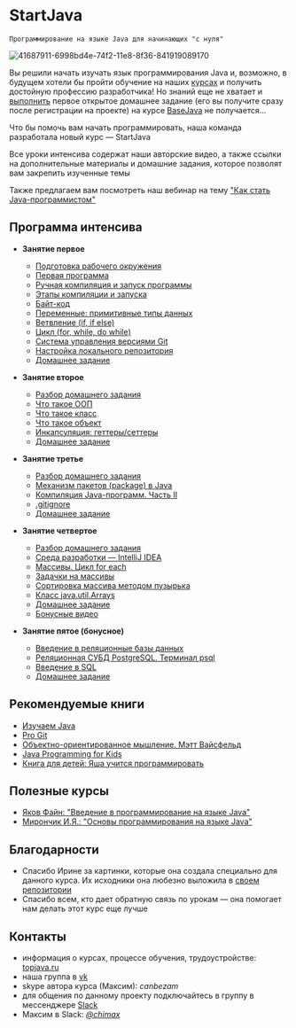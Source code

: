 # StartJava
    Программирование на языке Java для начинающих "с нуля"

![41687911-6998bd4e-74f2-11e8-8f36-841919089170](https://user-images.githubusercontent.com/29703461/44985570-739f4c00-af89-11e8-9c9f-bfd22ffeecb5.jpg)

Вы решили начать изучать язык программирования Java и, возможно, в будущем хотели бы пройти обучение на наших [курсах](https://topjava.ru/) и получить достойную профессию разработчика!
Но знаний еще не хватает и [выполнить](https://drive.google.com/file/d/1W9AtOE3yvDCOOZxmHSw4lGpFiFVYJB8_/view?usp=sharing) первое открытое домашнее задание (его вы получите сразу после регистрации на проекте) на курсе [BaseJava](https://topjava.ru/basejava) не получается...

Что бы помочь вам начать программировать, наша команда разработала новый курс — StartJava

Все уроки интенсива содержат наши авторские видео, а также ссылки на дополнительные материалы и домашние задания, которое позволят вам закрепить изученные темы

Также предлагаем вам посмотреть наш вебинар на тему ["Как стать Java-программистом"](https://vk.com/wall-18505771_829)


## Программа интенсива
- **Занятие первое**
  - [Подготовка рабочего окружения](https://github.com/ichimax/startjava/blob/master/lesson%201.md#1-Подготовка-рабочего-окружения)
  - [Первая программа](https://github.com/ichimax/startjava/blob/master/lesson%201.md#2-Первая-программа)
  - [Ручная компиляция и запуск программы](https://github.com/ichimax/startjava/blob/master/lesson%201.md#3-Ручная-компиляция-и-запуск-программы)
  - [Этапы компиляции и запуска](https://github.com/ichimax/startjava/blob/master/lesson%201.md#4-Этапы-компиляции-и-запуска)
  - [Байт-код](https://github.com/ichimax/startjava/blob/master/lesson%201.md#5-Байт-код)
  - [Переменные: примитивные типы данных](https://github.com/ichimax/startjava/blob/master/lesson%201.md#6-Переменные-примитивные-типы-данных/)
  - [Ветвление (if, if else)](https://github.com/ichimax/startjava/blob/master/lesson%201.md#7-Ветвление-if-if-else)
  - [Цикл (for, while, do while)](https://github.com/ichimax/startjava/blob/master/lesson%201.md#8-Цикл-while-for)
  - [Система управления версиями Git](https://github.com/ichimax/startjava/blob/master/lesson%201.md#9-Система-управления-версиями-git)
  - [Настройка локального репозитория](https://github.com/ichimax/startjava/blob/master/lesson%201.md#10-Настройка-локального-репозитория)
  - [Домашнее задание](https://github.com/ichimax/startjava/blob/master/lesson%201.md#11-Домашнее-задание)
  
- **Занятие второе**
  - [Разбор домашнего задания](https://github.com/ichimax/startjava/blob/master/lesson%202.md#Разбор-домашнего-задания)
  - [Что такое ООП](https://github.com/ichimax/startjava/blob/master/lesson%202.md#-1-Что-такое-ООП)
  - [Что такое класс](https://github.com/ichimax/startjava/blob/master/lesson%202.md#-2-Что-такое-класс)
  - [Что такое объект](https://github.com/ichimax/startjava/blob/master/lesson%202.md#-3-Что-такое-объект)
  - [Инкапсуляция: геттеры/сеттеры](https://github.com/ichimax/startjava/blob/master/lesson%202.md#-4-Инкапсуляция-геттерысеттеры)
  - [Домашнее задание](https://github.com/ichimax/startjava/blob/master/lesson%202.md#6-Домашнее-задание)
  
- **Занятие третье**
  - [Разбор домашнего задания](https://github.com/ichimax/startjava/blob/master/lesson%203.md#Разбор-домашнего-задания)
  - [Механизм пакетов (package) в Java](https://github.com/ichimax/startjava/blob/master/lesson%203.md#-1-Механизм-пакетов-package-в-java)
  - [Компиляция Java-программ. Часть II](https://github.com/ichimax/startjava/blob/master/lesson%203.md#-2-Компиляция-java-программ-Часть-ii)
  - [.gitignore](https://github.com/ichimax/startjava/blob/master/lesson%203.md#-3-gitignore)
  - [Домашнее задание](https://github.com/ichimax/startjava/blob/master/lesson%203.md#5-Домашнее-задание)
  
- **Занятие четвертое**
  - [Разбор домашнего задания](https://github.com/ichimax/startjava/blob/master/lesson%204.md#Разбор-домашнего-задания)
  - [Среда разработки — IntelliJ IDEA](https://github.com/ichimax/startjava/blob/master/lesson%204.md#-1-Среда-разработки--intellij-idea)
  - [Массивы. Цикл for each](https://github.com/ichimax/startjava/blob/master/lesson%204.md#-2-Массивы-Цикл-for-each)
  - [Задачки на массивы](https://github.com/ichimax/startjava/blob/master/lesson%204.md#-3-Задачки-на-массивы)
  - [Сортировка массива методом пузырька](https://github.com/ichimax/startjava/blob/master/lesson%204.md#4-Сортировка-массива-методом-пузырька)
  - [Класс java.util.Arrays](https://github.com/ichimax/startjava/blob/master/lesson%204.md#5-Класс-javautilarrays)
  - [Домашнее задание](https://github.com/ichimax/startjava/blob/master/lesson%204.md#6-Домашнее-задание)
  - [Бонусные видео](https://github.com/ichimax/startjava/blob/master/lesson%204.md#7-Бонусные-видео)
  
- **Занятие пятое (бонусное)**
   - [Введение в реляционные базы данных](https://github.com/ichimax/startjava/blob/master/lesson%205.md#-1-Введение-в-реляционные-базы-данных)
   - [Реляционная СУБД PostgreSQL. Терминал psql](https://github.com/ichimax/startjava/blob/master/lesson%205.md#-2-Реляционная-СУБД-postgresql-Терминал-psql)
   - [Введение в SQL](https://github.com/ichimax/startjava/blob/master/lesson%205.md#-3-Введение-в-sql)
   - [Домашнее задание](https://github.com/ichimax/startjava/blob/master/lesson%205.md#4-Домашнее-задание)

## Рекомендуемые книги
 - [Изучаем Java](https://www.ozon.ru/context/detail/id/7821666/)
 - [Pro Git](https://git-scm.com/book/ru/v2)
 - [Объектно-ориентированное мышление. Мэтт Вайсфельд](https://www.ozon.ru/context/detail/id/26036833/)
 - [Java Programming for Kids](http://yfain.github.io/Java4Kids/)
 - [Книга для детей: Яша учится программировать](https://drive.google.com/file/d/1ukTlzMrFX3Zj8X9TXp6U-mJUH1fOKUED/view?usp=sharing)
 
## Полезные курсы
 - [Яков Файн: "Введение в программирование на языке Java"](https://www.youtube.com/playlist?list=PLkKunJj_bZefB1_hhS68092rbF4HFtKjW)
 - [Мирончик И.Я.: "Основы программирования на языке Java"](https://www.youtube.com/playlist?list=PL4535B9D2F8203AC7)
 
## Благодарности
 - Спасибо Ирине за картинки, которые она создала специально для данного курса. Их исходники она любезно выложила в [своем репозитории](https://github.com/gagarina6794/startjava)
 - Спасибо всем, кто дает обратную связь по урокам — она помогает нам делать этот курс еще лучше
 
 ## Контакты
 - информация о курсах, процессе обучения, трудоустройстве: [topjava.ru](https://topjava.ru/)
 - наша группа в [vk](https://vk.com/topjavaru)
 - skype автора курса (Максим): *canbezam*
 - для общения по данному проекту подключайтесь в группу в мессенджере [Slack](https://join.slack.com/t/startjava/shared_invite/enQtMjk1ODAxNjgzMjY1LWNlNmY5MzFlMGNjMGYzMDI4MTk3YWM1Zjc3ZDhmZjAwNmE3NzUzYWNiY2ViMjg2NTk3NjBkMGI5NWZmYjhjMjk)
 - Максим в Slack: [*@chimax*](https://startjava.slack.com/messages/@chimax)
